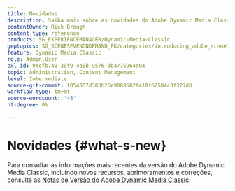 ```yaml
---
title: Novidades
description: Saiba mais sobre as novidades do Adobe Dynamic Media Classic por meio das notas de versão atuais.
contentOwner: Rick Brough
content-type: reference
products: SG_EXPERIENCEMANAGER/Dynamic-Media-Classic
geptopics: SG_SCENESEVENONDEMAND_PK/categories/introducing_adobe_scene7
feature: Dynamic Media Classic
role: Admin,User
exl-id: 94cfb748-30f9-4a8b-9576-3b4775964d04
topic: Administration, Content Management
level: Intermediate
source-git-commit: f054057d383b26e9088582f418f62504c3f327d8
workflow-type: tm+mt
source-wordcount: '45'
ht-degree: 0%

---
```


# Novidades {#what-s-new}

Para consultar as informações mais recentes da versão do Adobe Dynamic Media Classic, incluindo novos recursos, aprimoramentos e correções, consulte as [Notas de Versão do Adobe Dynamic Media Classic](https://experienceleague.adobe.com/pt-br/docs/dynamic-media-developer-resources/release-notes/s7rn2017).
